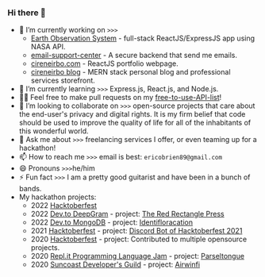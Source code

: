 ### Hi there 👋


- 🔭 I’m currently working on `>>>` 
    - [Earth Observation System](https://github.com/cireneirbo/Earth-Observation-System) - full-stack ReactJS/ExpressJS app using NASA API.
    - [email-support-center](https://github.com/cireneirbo/email-support-center) - A secure backend that send me emails.
    - [cireneirbo.com](https://github.com/cireneirbo/cireneirbo.com) - ReactJS portfolio webpage.
    - [cireneirbo blog]() - MERN stack personal blog and professional services storefront.
- 🌱 I’m currently learning `>>>` Express.js, React.js, and Node.js.
- 🐱‍🏍 Feel free to make pull requests on my [free-to-use-API-list](https://github.com/cireneirbo/free-to-use-API-list)!
- 👯 I’m looking to collaborate on `>>>` open-source projects that care about the end-user's privacy and digital rights. It is my firm belief that code should be used to improve the quality of life for all of the inhabitants of this wonderful world.
- 💬 Ask me about `>>>` freelancing services I offer, or even teaming up for a hackathon!
- 📫 How to reach me `>>>` email is best: `ericobrien89@gmail.com`
- 😄 Pronouns `>>>`he/him
- ⚡ Fun fact `>>>` I am a pretty good guitarist and have been in a bunch of bands.
- My hackathon projects:
    - 2022 [Hacktoberfest](https://www.digitalocean.com/blog/hacktoberfest-2022-recap)
    - 2022 [Dev.to DeepGram](https://developers.deepgram.com/events/dev-to-hackathon-2022/) - project: [The Red Rectangle Press](https://github.com/cireneirbo/the-red-rectangle-press)
    - 2022 [Dev.to MongoDB](https://dev.to/devteam/announcing-the-mongodb-atlas-hackathon-on-dev-4b6m) - project: [Identifloracation](https://github.com/cireneirbo/identi-flora-cation)
    - 2021 [Hacktoberfest](https://www.digitalocean.com/blog/hacktoberfest-is-back-2021) - project: [Discord Bot of Hacktoberfest 2021](https://github.com/cireneirbo/discord-bot-of-hacktoberfest-2021)
    - 2020 [Hacktoberfest](https://www.digitalocean.com/blog/announcing-hacktoberfest-2020) - project: Contributed to multiple opensource projects.
    - 2020 [Repl.it Programming Language Jam](https://replit.com/talk/announcements/Programming-Language-Jam-Let-the-hacking-begin/49105) - project: [Parseltongue](https://github.com/cireneirbo/parseltongue)
    - 2020 [Suncoast Developer's Guild](https://hack.suncoast.io/) - project: [Airwinfi](https://github.com/cireneirbo/airwinfi)
